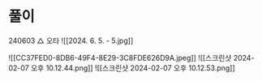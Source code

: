 # 풀이
240603 △ 오타
![[2024. 6. 5. - 5.jpg]]




![[CC37FED0-8DB6-49F4-8E29-3C8FDE626D9A.jpeg]]
![[스크린샷 2024-02-07 오후 10.12.44.png]]
![[스크린샷 2024-02-07 오후 10.12.53.png]]